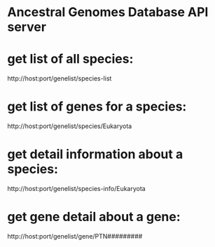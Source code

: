 # Ancestral Genomes Database API server

# get list of all species: 
http://host:port/genelist/species-list

# get list of genes for a species: 
http://host:port/genelist/species/Eukaryota

# get detail information about a species: 
http://host:port/genelist/species-info/Eukaryota

# get gene detail about a gene: 
http://host:port/genelist/gene/PTN#########
